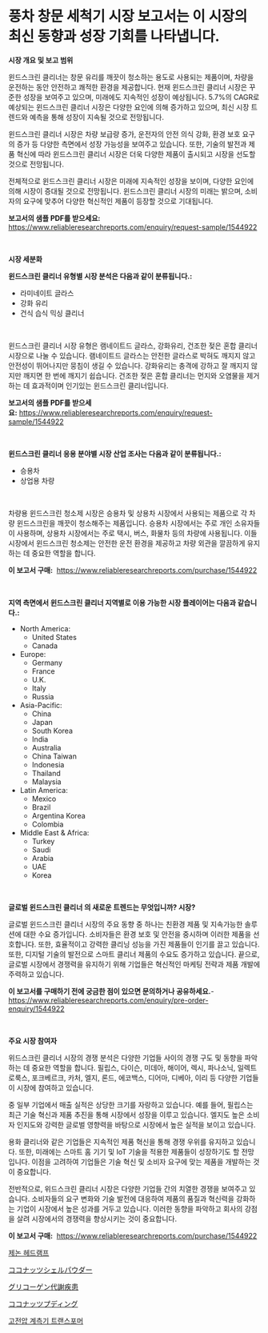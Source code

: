 <p><h1>풍차 창문 세척기 시장 보고서는 이 시장의 최신 동향과 성장 기회를 나타냅니다.</h1></p><p><strong>시장 개요 및 보고 범위</strong></p>
<p><p>윈드스크린 클리너는 창문 유리를 깨끗이 청소하는 용도로 사용되는 제품이며, 차량을 운전하는 동안 안전하고 쾌적한 환경을 제공합니다. 현재 윈드스크린 클리너 시장은 꾸준한 성장을 보여주고 있으며, 미래에도 지속적인 성장이 예상됩니다. 5.7%의 CAGR로 예상되는 윈드스크린 클리너 시장은 다양한 요인에 의해 증가하고 있으며, 최신 시장 트렌드와 예측을 통해 성장이 지속될 것으로 전망됩니다.</p><p>윈드스크린 클리너 시장은 차량 보급량 증가, 운전자의 안전 의식 강화, 환경 보호 요구의 증가 등 다양한 측면에서 성장 가능성을 보여주고 있습니다. 또한, 기술의 발전과 제품 혁신에 따라 윈드스크린 클리너 시장은 더욱 다양한 제품이 출시되고 시장을 선도할 것으로 전망됩니다.</p><p>전체적으로 윈드스크린 클리너 시장은 미래에 지속적인 성장을 보이며, 다양한 요인에 의해 시장이 증대될 것으로 전망됩니다. 윈드스크린 클리너 시장의 미래는 밝으며, 소비자의 요구에 맞추어 다양한 혁신적인 제품이 등장할 것으로 기대됩니다.</p></p>
<p><strong>보고서의 샘플 PDF를 받으세요:</strong> <a href="https://www.reliableresearchreports.com/enquiry/request-sample/1544922">https://www.reliableresearchreports.com/enquiry/request-sample/1544922</a></p>
<p>&nbsp;</p>
<p><strong>시장 세분화</strong></p>
<p><strong>윈드스크린 클리너 유형별 시장 분석은 다음과 같이 분류됩니다.:</strong></p>
<p><ul><li>라미네이트 글라스</li><li>강화 유리</li><li>건식 습식 믹싱 클리너</li></ul></p>
<p>&nbsp;</p>
<p><p>윈드스크린 클리너 시장 유형은 램네이트드 글라스, 강화유리, 건조한 젖은 혼합 클리너 시장으로 나눌 수 있습니다. 램네이트드 글라스는 안전한 글라스로 박혀도 깨지지 않고 안전성이 뛰어나지만 뭉침이 생길 수 있습니다. 강화유리는 충격에 강하고 잘 깨지지 않지만 깨지면 한 번에 깨지기 쉽습니다. 건조한 젖은 혼합 클리너는 먼지와 오염물을 제거하는 데 효과적이며 인기있는 윈드스크린 클리너입니다.</p></p>
<p><strong>보고서의 샘플 PDF를 받으세요:</strong>&nbsp;<a href="https://www.reliableresearchreports.com/enquiry/request-sample/1544922">https://www.reliableresearchreports.com/enquiry/request-sample/1544922</a></p>
<p>&nbsp;</p>
<p><strong> 윈드스크린 클리너 응용 분야별 시장 산업 조사는 다음과 같이 분류됩니다.:</strong></p>
<p><ul><li>승용차</li><li>상업용 차량</li></ul></p>
<p>&nbsp;</p>
<p><p>차량용 윈드스크린 청소제 시장은 승용차 및 상용차 시장에서 사용되는 제품으로 각 차량 윈드스크린을 깨끗이 청소해주는 제품입니다. 승용차 시장에서는 주로 개인 소유자들이 사용하며, 상용차 시장에서는 주로 택시, 버스, 화물차 등의 차량에 사용됩니다. 이들 시장에서 윈드스크린 청소제는 안전한 운전 환경을 제공하고 차량 외관을 깔끔하게 유지하는 데 중요한 역할을 합니다.</p></p>
<p><strong>이 보고서 구매:</strong>&nbsp; <a href="https://www.reliableresearchreports.com/purchase/1544922">https://www.reliableresearchreports.com/purchase/1544922</a></p>
<p>&nbsp;</p>
<p><strong>지역 측면에서 윈드스크린 클리너 지역별로 이용 가능한 시장 플레이어는 다음과 같습니다.:</strong></p>
<p><ul>
    <li>
        North America:
        <ul>
            <li>United States</li>
            <li>Canada</li>
        </ul>
    </li>
    <li>
        Europe:
        <ul>
            <li>Germany</li>
            <li>France</li>
            <li>U.K.</li>
            <li>Italy</li>
            <li>Russia</li>
        </ul>
    </li>
    <li>
        Asia-Pacific:
        <ul>
            <li>China</li>
            <li>Japan</li>
            <li>South Korea</li>
            <li>India</li>
            <li>Australia</li>
            <li>China Taiwan</li>
            <li>Indonesia</li>
            <li>Thailand</li>
            <li>Malaysia</li>
        </ul>
    </li>
    <li>
        Latin America:
        <ul>
            <li>Mexico</li>
            <li>Brazil</li>
            <li>Argentina Korea</li>
            <li>Colombia</li>
        </ul>
    </li>
    <li>
        Middle East & Africa:
        <ul>
            <li>Turkey</li>
            <li>Saudi</li>
            <li>Arabia</li>
            <li>UAE</li>
            <li>Korea</li>
        </ul>
    </li>
    </ul></p>
<p>&nbsp;</p>
<p><strong>글로벌 윈드스크린 클리너 의 새로운 트렌드는 무엇입니까? 시장?</strong></p>
<p><p>글로벌 윈드스크린 클리너 시장의 주요 동향 중 하나는 친환경 제품 및 지속가능한 솔루션에 대한 수요 증가입니다. 소비자들은 환경 보호 및 안전을 중시하며 이러한 제품을 선호합니다. 또한, 효율적이고 강력한 클리닝 성능을 가진 제품들이 인기를 끌고 있습니다. 또한, 디지털 기술의 발전으로 스마트 클리너 제품의 수요도 증가하고 있습니다. 끝으로, 글로벌 시장에서 경쟁력을 유지하기 위해 기업들은 혁신적인 마케팅 전략과 제품 개발에 주력하고 있습니다.</p></p>
<p><strong>이 보고서를 구매하기 전에 궁금한 점이 있으면 문의하거나 공유하세요.</strong>- <a href="https://www.reliableresearchreports.com/enquiry/pre-order-enquiry/1544922">https://www.reliableresearchreports.com/enquiry/pre-order-enquiry/1544922</a></p>
<p>&nbsp;</p>
<p><strong>주요 시장 참여자</strong></p>
<p><p>위드스크린 클리너 시장의 경쟁 분석은 다양한 기업들 사이의 경쟁 구도 및 동향을 파악하는 데 중요한 역할을 합니다. 필립스, 다이슨, 미데아, 해이어, 렉시, 파나소닉, 일렉트로룩스, 포크베르크, 카처, 엘지, 론드, 에코백스, 디어마, 디베아, 이리 등 다양한 기업들이 시장에 참여하고 있습니다.</p><p>중 일부 기업에서 매출 실적은 상당한 크기를 자랑하고 있습니다. 예를 들어, 필립스는 최근 기술 혁신과 제품 추진을 통해 시장에서 성장을 이루고 있습니다. 엘지도 높은 소비자 인지도와 강력한 글로벌 영향력을 바탕으로 시장에서 높은 실적을 보이고 있습니다.</p><p>용화 클리너와 같은 기업들은 지속적인 제품 혁신을 통해 경쟁 우위를 유지하고 있습니다. 또한, 미래에는 스마트 홈 기기 및 IoT 기술을 적용한 제품들이 성장하기도 할 전망입니다. 이점을 고려하여 기업들은 기술 혁신 및 소비자 요구에 맞는 제품을 개발하는 것이 중요합니다.</p><p>전반적으로, 위드스크린 클리너 시장은 다양한 기업들 간의 치열한 경쟁을 보여주고 있습니다. 소비자들의 요구 변화와 기술 발전에 대응하여 제품의 품질과 혁신력을 강화하는 기업이 시장에서 높은 성과를 거두고 있습니다. 이러한 동향을 파악하고 회사의 강점을 살려 시장에서의 경쟁력을 향상시키는 것이 중요합니다.</p></p>
<p><strong>이 보고서 구매:</strong>&nbsp;&nbsp;<a href="https://www.reliableresearchreports.com/purchase/1544922">https://www.reliableresearchreports.com/purchase/1544922</a></p>
<p><p><a href="https://medium.com/@ukaszduda1/%EC%9E%90%EB%84%A8-%ED%97%A4%EB%93%9C%EB%9E%A8%ED%94%84-%EC%8B%9C%EC%9E%A5-%EC%9D%B8%EC%82%AC%EC%9D%B4%ED%8A%B8-%EC%8B%9C%EC%9E%A5-%EB%8F%99%ED%96%A5-%EC%84%B1%EC%9E%A5-2024%EB%85%84%EB%B6%80%ED%84%B0-2031%EB%85%84%EA%B9%8C%EC%A7%80-%EC%98%88%EC%83%81%EB%90%9C-%EC%98%88%EC%B8%A1-160f129857a9">제논 헤드램프</a></p><p><a href="https://github.com/RodHoppe07/Market-Research-Report-List-1/blob/main/791558614709.md">ココナッツシェルパウダー</a></p><p><a href="https://medium.com/@tigerprawn1996/%E3%82%B0%E3%83%AA%E3%82%B3%E3%83%BC%E3%82%B2%E3%83%B3%E4%BB%A3%E8%AC%9D%E7%96%BE%E6%82%A3%E5%B8%82%E5%A0%B4%E3%81%AE%E5%88%86%E6%9E%90-%E3%82%B0%E3%83%AD%E3%83%BC%E3%83%90%E3%83%AB%E7%94%A3%E6%A5%AD%E3%81%AE%E5%B1%95%E6%9C%9B%E3%81%A8%E4%BA%88%E6%B8%AC-2024%E5%B9%B4%E3%81%8B%E3%82%892031%E5%B9%B4-69cbee9a2795">グリコーゲン代謝疾患</a></p><p><a href="https://github.com/laurenreichert/Market-Research-Report-List-1/blob/main/522011314708.md">ココナッツプディング</a></p><p><a href="https://medium.com/@antosuigrtley99783676/%EA%B3%A0%EC%95%95-%EA%B3%84%EA%B8%B0-%EB%B3%80%EC%95%95%EA%B8%B0-%EC%8B%9C%EC%9E%A5%EC%9D%80-%EC%8B%9C%EC%9E%A5-%EC%A0%90%EC%9C%A0%EC%9C%A8-%EC%8B%9C%EC%9E%A5-%EB%8F%99%ED%96%A5-%EB%B0%8F-%EC%8B%9C%EC%9E%A5-%EC%84%B1%EC%9E%A5%EC%97%90-%EA%B4%80%ED%95%9C-%EC%A0%95%EB%B3%B4%EB%A5%BC-%EC%A0%9C%EA%B3%B5%ED%95%A9%EB%8B%88%EB%8B%A4-64cec6698eae">고전압 계측기 트랜스포머</a></p></p>
